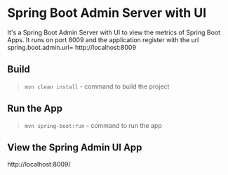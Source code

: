 # Spring Boot Admin Server with UI

It's a Spring Boot Admin Server with UI to view the metrics of Spring Boot Apps. 
It runs on port 8009 and the application register with the url spring.boot.admin.url= http://localhost:8009

## Build

> `mvn clean install`  - command to build the project


## Run the App 

> `mvn spring-boot:run` - command to run the app

## View the Spring Admin UI App

http://localhost:8009/


